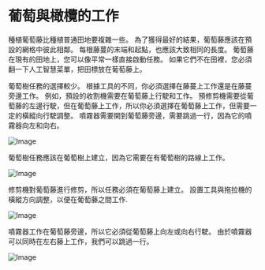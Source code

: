 # 葡萄與橄欖的工作


種植葡萄藤比種植普通田地要複雜一些。
為了獲得最好的結果，葡萄藤應該在預設的網格中彼此相鄰。
每根藤蔓的末端和起點，也應該大致相同的長度。
葡萄藤在現有的田地上，您可以像平常一樣直接啟動任務。
如果它們不在田裡，您必須翻一下人工智慧菜單，把田標放在葡萄藤上。



葡萄樹任務的選擇較少。
根據工具的不同，你必須選擇在藤蔓上工作還是在藤蔓旁邊工作。
例如，預設的收割機需要在葡萄藤上行駛和工作。
     預修剪機需要從葡萄藤的左邊行駛，但在葡萄藤上工作，所以你必須選擇在葡萄藤上工作，但需要一定的橫縱向行駛調整。
     噴霧器需要開到葡萄藤旁邊，需要跳過一行，因為它的噴霧器向左和向右。


![Image](images/vineworkgen_0_0_765_510.png)


葡萄樹任務應該在葡萄樹上建立，因為它需要在有葡萄樹的路線上工作。


![Image](images/vineworkharvest_0_0_765_510.png)


修剪機對葡萄藤進行修剪，所以任務必須在葡萄藤上建立。
設置工具與拖拉機的橫縱方向調整，以便在葡萄藤之間工作.


![Image](images/vineworkpruner_0_0_765_510.png)


噴霧器工作在葡萄藤旁邊，所以它必須從葡萄藤上向左或向右行駛。
由於噴霧器可以同時在左右藤上工作，我們可以跳過一行。


![Image](images/vineworkspray_0_0_765_510.png)

